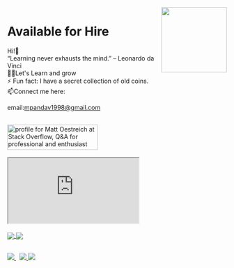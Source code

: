 <img align ="right" src = "https://i.stack.imgur.com/smGdy.gif" width="150" height="150">
<h1>Available for Hire</h1>
Hi!👋<br />
“Learning never exhausts the mind.” – Leonardo da Vinci <br />
👨‍💻Let's Learn and grow<br />
⚡ Fun fact: I have a secret collection of old coins. <br />
 📫Connect me here:
 
 <br />
 
 email:mpandav1998@gmail.com

<br />
 <a href="https://stackoverflow.com/users/4981359/mayank-pandav">
  <img 
     src="https://stackoverflow.com/users/flair/4981359.png?theme=default" 
     width="208" 
     height="58" 
     alt="profile for Matt Oestreich at Stack Overflow, Q&amp;A for professional and enthusiast programmers" 
     title="profile for Matt Oestreich at Stack Overflow, Q&amp;A for professional and enthusiast programmers"
   >
</a>
<br />
<br />

<iframe src="https://skyline.github.com/mayankpandav/2022" title="W3Schools Free Online Web Tutorials">
</iframe>


<br />
<br />
<a href="https://github.com/mayankpandav/">
  <img 
    align="center" 
    src="https://github-readme-stats.vercel.app/api?username=mayankpandav&count_private=true&show_icons=true&include_all_commits=true" 
  />
</a>

<a href="https://github.com/mayankpandav/">
  <img 
    align="center" 
    src="https://github-readme-stats.vercel.app/api/top-langs/?username=mayankpandav&hide=powershell,html,css&layout=compact&langs_count=20" 
  />
</a>

<br />

<br />
 <p>
  <a href="https://in.linkedin.com/in/mayankpandav">
    <img src="https://img.shields.io/badge/mayankpandav-pandav-386938188?style=flat&logo=linkedin">
  </a> &nbsp; 
  <a href="https://twitter.com/MayankPandav">
    <img src="https://img.shields.io/badge/@MayankPandav-pandav?style=flat&logo=twitter">
  </a>
 <a href="https://medium.com/@mayakpandav">
    <img src="https://img.shields.io/badge/mayakpandav-mayankpandav?style=flat&logo=medium">
  </a>
 
</p>


